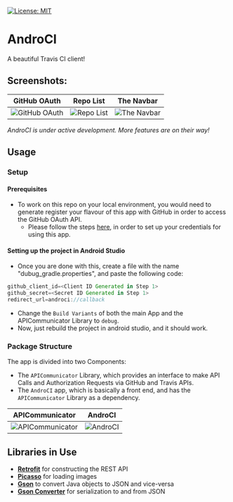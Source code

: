 [![License: MIT](https://img.shields.io/badge/License-MIT-Green.svg)](https://opensource.org/licenses/MIT)

# AndroCI

A beautiful Travis CI client!

## Screenshots:

| GitHub OAuth | Repo List | The Navbar
|:-------------:|:-------------:|:-------------:
| ![GitHub OAuth](https://github.com/siddharth2010/Android-Build-Client/blob/master/screenshots/authorization.png)|![Repo List](https://github.com/siddharth2010/Android-Build-Client/blob/master/screenshots/repo_list.png)|![The Navbar](https://github.com/siddharth2010/Android-Build-Client/blob/master/screenshots/navbar.png)|

_AndroCI is under active development. More features are on their way!_

## Usage

### Setup

#### Prerequisites
- To work on this repo on your local environment, you would need to generate register your flavour of this app with GitHub in order to access the GitHub OAuth API.
  - Please follow the steps [here](https://developer.github.com/apps/building-oauth-apps/creating-an-oauth-app/), in order to set up your credentials for using this app.

#### Setting up the project in Android Studio
- Once you are done with this, create a file with the name "dubug_gradle.properties", and paste the following code:
```groovy
github_client_id=<Client ID Generated in Step 1>
github_secret=<Secret ID Generated in Step 1>
redirect_url=androci://callback
```
- Change the `Build Variants` of both the main App and the APICommunicator Library to `debug`.
- Now, just rebuild the project in android studio, and it should work.

### Package Structure
The app is divided into two Components:
- The `APICommunicator` Library, which provides an interface to make API Calls and Authorization Requests via GitHub and Travis APIs.
- The `AndroCI` app, which is basically a front end, and has the `APICommunicator` Library as a dependency.


| APICommunicator | AndroCI 
|:-------------:|:-------------:
| ![APICommunicator](https://github.com/siddharth2010/Android-Build-Client/blob/master/screenshots/rest_services.png) | ![AndroCI](https://github.com/siddharth2010/Android-Build-Client/blob/master/screenshots/front_end.png)


## Libraries in Use
- [**Retrofit**](https://github.com/square/retrofit) for constructing the REST API
- [**Picasso**](https://github.com/square/picasso) for loading images
- [**Gson**](https://github.com/google/gson) to convert Java objects to JSON and vice-versa
- [**Gson Converter**](https://github.com/square/retrofit/tree/master/retrofit-converters/gson) for serialization to and from JSON
